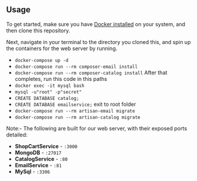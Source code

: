 ## Usage

To get started, make sure you have [Docker installed](https://docs.docker.com/docker-for-mac/install/) on your system,
and then clone this repository.

Next, navigate in your terminal to the directory you cloned this, and spin up the containers for the web server by
running.

- `docker-compose up -d`
- `docker-compose run --rm composer-email install`
- `docker-compose run --rm composer-catalog install`
  After that completes, run this code in this paths
- `docker exec -it mysql bash`
- `mysql -u"root" -p"secret"`
- `CREATE DATABASE catalog;`
- `CREATE DATABASE emailservice;`
  exit to root folder
- `docker-compose run --rm artisan-email migrate`
- `docker-compose run --rm artisan-catalog migrate`

Note:-
The following are built for our web server, with their exposed ports detailed:

- **ShopCartService** - `:3000`
- **MongoDB** - `:27017`
- **CatalogService** - `:80`
- **EmailService** - `:81`
- **MySql** - `:3306`
